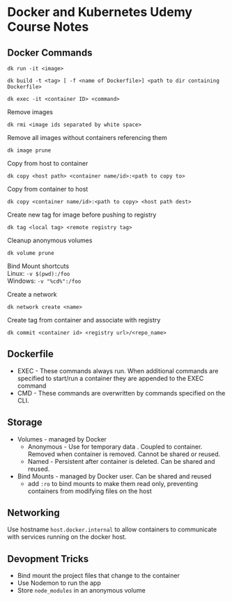 # Docker and Kubernetes Udemy Course Notes

## Docker Commands
```
dk run -it <image>
```

```
dk build -t <tag> [ -f <name of Dockerfile>] <path to dir containing Dockerfile> 
```

```
dk exec -it <container ID> <command>
```

Remove images
```
dk rmi <image ids separated by white space>
```

Remove all images without containers referencing them
```
dk image prune
```

Copy from host to container
```
dk copy <host path> <container name/id>:<path to copy to>
```

Copy from container to host
```
dk copy <container name/id>:<path to copy> <host path dest>
```

Create new tag for image before pushing to registry
```
dk tag <local tag> <remote registry tag>
```

Cleanup anonymous volumes
```
dk volume prune
```

Bind Mount shortcuts  
Linux: `-v $(pwd):/foo`  
Windows: `-v "%cd%":/foo`  

Create a network
```
dk network create <name>
```

Create tag from container and associate with registry
```
dk commit <container id> <registry url>/<repo_name>
```

## Dockerfile

- EXEC - These commands always run. When additional commands are specified to start/run a container they are appended to the EXEC command
- CMD - These commands are overwritten by commands specified on the CLI.

## Storage
- Volumes - managed by Docker
    - Anonymous - Use for temporary data . Coupled to container. Removed when container is removed. Cannot be shared or reused.
    - Named - Persistent after container is deleted. Can be shared and reused.
- Bind Mounts - managed by Docker user. Can be shared and reused
    - add `:ro` to bind mounts to make them read only, preventing containers from modifying files on the host

## Networking

Use hostname `host.docker.internal` to allow containers to communicate with services running on the docker host.  

## Devopment Tricks
- Bind mount the project files that change to the container
- Use Nodemon to run the app
- Store `node_modules` in an anonymous volume